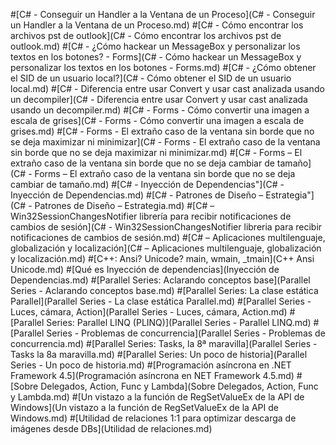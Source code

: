 ﻿#[C# - Conseguir un Handler a la Ventana de un Proceso](C# - Conseguir un Handler a la Ventana de un Proceso.md)
#[C# - Cómo encontrar los archivos pst de outlook](C# - Cómo encontrar los archivos pst de outlook.md)
#[C# - ¿Cómo hackear un MessageBox y personalizar los textos en los botones? - Forms](C# - Cómo hackear un MessageBox y personalizar los textos en los botones - Forms.md)
#[C# - ¿Cómo obtener el SID de un usuario local?](C# - Cómo obtener el SID de un usuario local.md)
#[C# - Diferencia entre usar Convert y usar cast analizada usando un decompiler](C# - Diferencia entre usar Convert y usar cast analizada usando un decompiler.md)
#[C# - Forms - Cómo convertir una imagen a escala de grises](C# - Forms - Cómo convertir una imagen a escala de grises.md)
#[C# - Forms - El extraño caso de la ventana sin borde que no se deja maximizar ni minimizar](C# - Forms - El extraño caso de la ventana sin borde que no se deja maximizar ni minimizar.md)
#[C# - Forms – El extraño caso de la ventana sin borde que no se deja cambiar de tamaño](C# - Forms – El extraño caso de la ventana sin borde que no se deja cambiar de tamaño.md)
#[C# - Inyección de Dependencias"](C# - Inyección de Dependencias.md)
#[C# - Patrones de Diseño – Estrategia"](C# - Patrones de Diseño – Estrategia.md)
#[C# – Win32SessionChangesNotifier librería para recibir notificaciones de cambios de sesión](C# - Win32SessionChangesNotifier libreria para recibir notificaciones de cambios de sesión.md)
#[C# – Aplicaciones multilenguaje, globalización y localización](C# – Aplicaciones multilenguaje, globalización y localización.md)
#[C++: Ansi? Unicode? main, wmain, _tmain](C++  Ansi Unicode.md)
#[Qué es Inyección de dependencias](Inyección de Dependencias.md)
#[Parallel Series: Aclarando conceptos base](Parallel Series - Aclarando conceptos base.md)
#[Parallel Series: La clase estática Parallel](Parallel Series - La clase estática Parallel.md)
#[Parallel Series - Luces, cámara, Action](Parallel Series - Luces, cámara, Action.md)
#[Parallel Series: Parallel LINQ (PLINQ)](Parallel Series - Parallel LINQ.md)
#[Parallel Series - Problemas de concurrencia](Parallel Series - Problemas de concurrencia.md)
#[Parallel Series: Tasks, la 8ª maravilla](Parallel Series - Tasks la 8a maravilla.md)
#[Parallel Series: Un poco de historia](Parallel Series - Un poco de historia.md)
#[Programación asíncrona en .NET Framework 4.5](Programación asíncrona en NET Framework 4.5.md)
#[Sobre Delegados, Action, Func y Lambda](Sobre Delegados, Action, Func y Lambda.md)
#[Un vistazo a la función de RegSetValueEx de la API de Windows](Un vistazo a la función de RegSetValueEx de la API de Windows.md)
#[Utilidad de relaciones 1:1 para optimizar descarga de imágenes desde DBs](Utilidad de relaciones.md)

